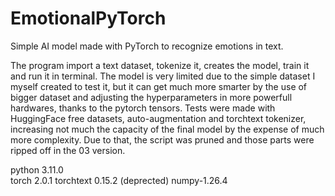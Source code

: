 # EmotionalPyTorch
Simple AI model made with PyTorch to recognize emotions in text.

The program import a text dataset, tokenize it, creates the model, train it and run it in terminal.
The model is very limited due to the simple dataset I myself created to test it, but it can get much more smarter by the use of bigger dataset and adjusting the hyperparameters in more powerfull hardwares, thanks to the pytorch tensors.
Tests were made with HuggingFace free datasets, auto-augmentation and torchtext tokenizer, increasing not much the capacity of the final model by the expense of much more complexity. Due to that, the script was pruned and those parts were ripped off in the 03 version.

python 3.11.0 <br>
torch 2.0.1 
torchtext 0.15.2 (deprected)
numpy-1.26.4
